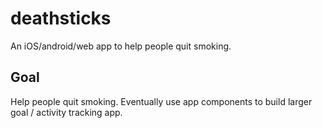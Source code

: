 # deathsticks

An iOS/android/web app to help people quit smoking. 

## Goal

Help people quit smoking. Eventually use app components to build larger goal / activity tracking app.
